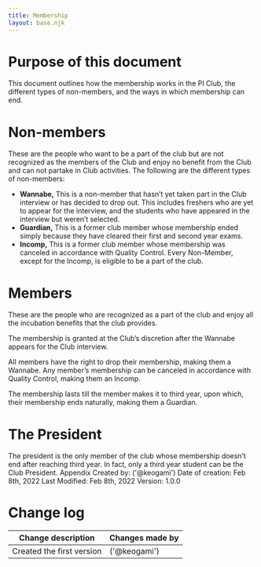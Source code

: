 ```yaml
---
title: Membership
layout: base.njk
---
```


# Purpose of this document
This document outlines how the membership works in the PI Club, the different types of non-members, and the ways in which membership can end.

# Non-members
These are the people who want to be a part of the club but are not recognized as the members of the Club and enjoy no benefit from the Club and can not partake in Club activities.
The following are the different types of non-members:
- **Wannabe,** This is a non-member that hasn’t yet taken part in the Club interview or has decided to drop out. This includes freshers who are yet to appear for the interview, and the students who have appeared in the interview but weren’t selected.
- **Guardian,** This is a former club member whose membership ended simply because they have cleared their first and second year exams.
- **Incomp,** This is a former club member whose membership was canceled in accordance with Quality Control.
Every Non-Member, except for the Incomp, is eligible to be a part of the club.

# Members
These are the people who are recognized as a part of the club and enjoy all the incubation benefits that the club provides.

The membership is granted at the Club’s discretion after the Wannabe appears for the Club interview.

All members have the right to drop their membership, making them a Wannabe.
Any member’s membership can be canceled in accordance with Quality Control, making them an Incomp.

The membership lasts till the member makes it to third year, upon which, their membership ends naturally, making them a Guardian.

# The President
The president is the only member of the club whose membership doesn’t end after reaching third year. In fact, only a third year student can be the Club President.
Appendix 
Created by: ('@keogami')
Date of creation: Feb 8th, 2022
Last Modified: Feb 8th, 2022
Version: 1.0.0

# Change log

| Change description        | Changes made by  |
| -----------               |   -----------    |
| Created the first version | ('@keogami')     |



